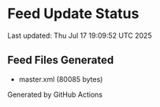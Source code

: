 # Feed Update Status
Last updated: Thu Jul 17 19:09:52 UTC 2025

## Feed Files Generated
- master.xml (80085 bytes)

Generated by GitHub Actions
